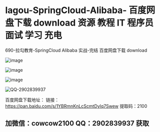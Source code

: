 # lagou-SpringCloud-Alibaba-  百度网盘下载 download 资源 教程 IT 程序员 面试 学习 充电

690-拉勾教育-SpringCloud Alibaba 实战-完结 百度网盘下载 download


![image](https://user-images.githubusercontent.com/91378327/135026806-ce2d2511-241c-4d5a-9d74-9d230ae18bae.png)

![image](https://user-images.githubusercontent.com/91378327/135026819-d04b5a54-b51f-4033-867c-7f7e8a4574aa.png)

![image](https://user-images.githubusercontent.com/91378327/135026839-aee0b10e-076b-421a-b497-75adb8aae750.png)

![QQ-2902839937](https://user-images.githubusercontent.com/91378327/135027078-78c4d8ca-fbb4-4e2c-9ede-437824a76a90.png)

百度网盘下载地址：
链接：https://pan.baidu.com/s/1YBRmnKnLcScmtDylq7Swew 
提取码：2100 

## 加微信：cowcow2100   QQ：2902839937 获取

